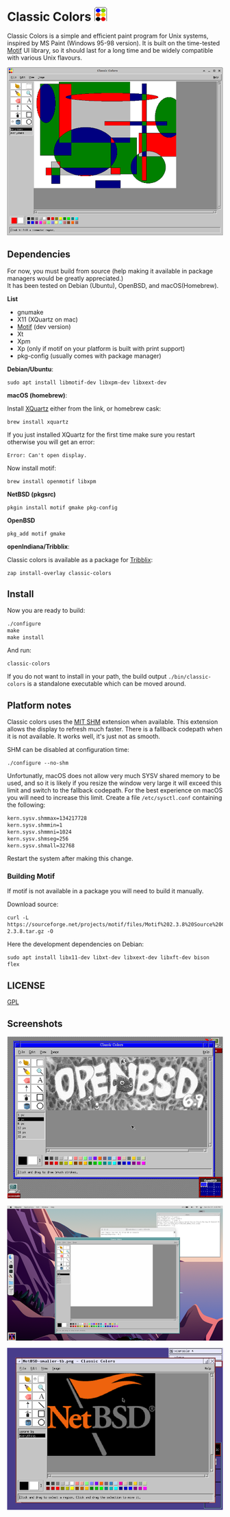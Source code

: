 
# Classic Colors ![icon](icons/icon_app.png)

Classic Colors is a simple and efficient paint program for Unix systems, inspired by MS Paint (Windows 95-98 version).
It is built on the time-tested [Motif][about-motif] UI library, so it should last for a long time
and be widely compatible with various Unix flavours.

![classic colors screenshot](screenshots/1.png)

[about-motif]:  https://en.wikipedia.org/wiki/Motif_(software)

## Dependencies

For now, you must build from source (help making it available in package managers would be greatly appreciated.)  
It has been tested on Debian (Ubuntu), OpenBSD, and macOS(Homebrew).

**List**

- gnumake
- X11 (XQuartz on mac)
- [Motif](https://motif.ics.com/motif) (dev version)
- Xt
- Xpm
- Xp (only if motif on your platform is built with print support)
- pkg-config (usually comes with package manager)

**Debian/Ubuntu**:

	sudo apt install libmotif-dev libxpm-dev libxext-dev

**macOS (homebrew)**:

Install [XQuartz][xquartz] either from the link, or homebrew cask:

	brew install xquartz

If you just installed XQuartz for the first time make sure you restart otherwise you will get an error:

	Error: Can't open display.

Now install motif:

	brew install openmotif libxpm

[xquartz]: https://www.xquartz.org/

**NetBSD (pkgsrc)**

	pkgin install motif gmake pkg-config

**OpenBSD**

	pkg_add motif gmake

**openIndiana/Tribblix**:

Classic colors is available as a package for [Tribblix](http://www.tribblix.org/zap.html):

    zap install-overlay classic-colors
    
## Install

Now you are ready to build:

	./configure
	make
	make install
    
And run:

	classic-colors

If you do not want to install in your path, the build output `./bin/classic-colors`
is a standalone executable which can be moved around.

## Platform notes

Classic colors uses the [MIT SHM][shm] extension when available.
This extension allows the display to refresh much faster.
There is a fallback codepath when it is not available.
It works well, it's just not as smooth.

SHM can be disabled at configuration time:

	./configure --no-shm

Unfortunatly, macOS does not allow very much SYSV shared memory to be used,
and so it is likely if you resize the window very large it will exceed this limit and switch to the fallback codepath.
For the best experience on macOS you will need to increase this limit.
Create a file `/etc/sysctl.conf` containing the following:

    kern.sysv.shmmax=134217728
    kern.sysv.shmmin=1
    kern.sysv.shmmni=1024
    kern.sysv.shmseg=256
    kern.sysv.shmall=32768

Restart the system after making this change.

[shm]: https://www.x.org/releases/X11R7.7/doc/xextproto/shm.html

### Building Motif

If motif is not available in a package you will need to build it manually.

Download source:

	curl -L https://sourceforge.net/projects/motif/files/Motif%202.3.8%20Source%20Code/motif-2.3.8.tar.gz -O

Here the development dependencies on Debian:

	sudo apt install libx11-dev libxt-dev libxext-dev libxft-dev bison flex

## LICENSE

[GPL](LICENSE.txt)

## Screenshots

![classic colors openbsd screenshot](screenshots/openbsd.png)

![classic colors Mac OS screenshot](screenshots/macos.png)

![classic colors NetBSD screenshot](screenshots/netbsd.png)



